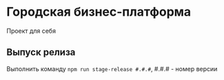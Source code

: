 # Городская бизнес-платформа

Проект для себя

## Выпуск релиза

Выполнить команду `npm run stage-release #.#.#`, #.#.# - номер версии
